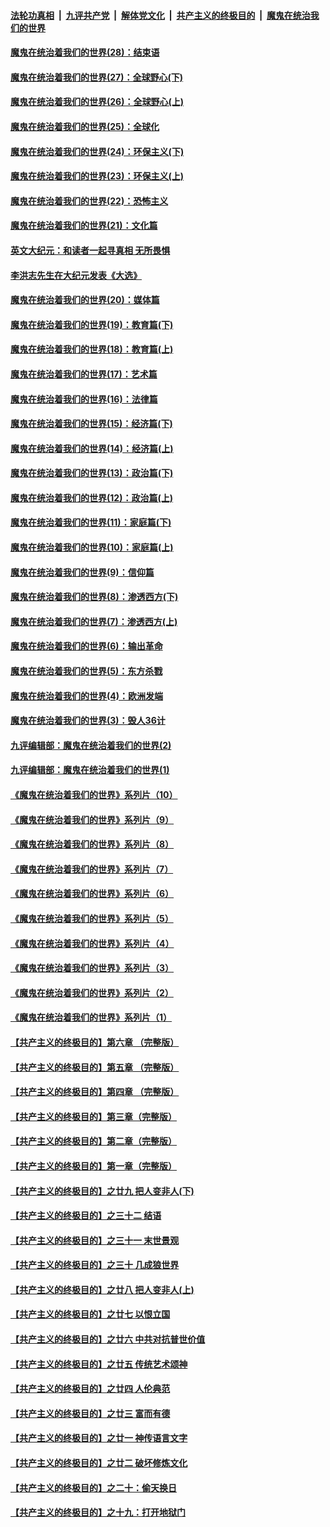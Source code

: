 ####  [法轮功真相](../../../../basic/blob/master/README.md?t=03120001) &nbsp;|&nbsp; [九评共产党](../../../../9ping.md/blob/master/README.md?t=03120001) &nbsp;|&nbsp; [解体党文化](../../../../jtdwh.md/blob/master/README.md?t=03120001)  &nbsp;|&nbsp; [共产主义的终极目的](../../../../gczydzjmd.md/blob/master/README.md?t=03120001) &nbsp;|&nbsp; [魔鬼在统治我们的世界](../../../../mgztzwmdsj.md/blob/master/README.md?t=03120001) 

#### [魔鬼在统治着我们的世界(28)：结束语](../pages/nsc422/n10936246.md?t=03120001) 

#### [魔鬼在统治着我们的世界(27)：全球野心(下)](../pages/nsc422/n10928319.md?t=03120001) 

#### [魔鬼在统治着我们的世界(26)：全球野心(上)](../pages/nsc422/n10900318.md?t=03120001) 

#### [魔鬼在统治着我们的世界(25)：全球化](../pages/nsc422/n10788205.md?t=03120001) 

#### [魔鬼在统治着我们的世界(24)：环保主义(下)](../pages/nsc422/n10695307.md?t=03120001) 

#### [魔鬼在统治着我们的世界(23)：环保主义(上)](../pages/nsc422/n10688613.md?t=03120001) 

#### [魔鬼在统治着我们的世界(22)：恐怖主义](../pages/nsc422/n10614727.md?t=03120001) 

#### [魔鬼在统治着我们的世界(21)：文化篇](../pages/nsc422/n10597706.md?t=03120001) 

#### [英文大纪元：和读者一起寻真相 无所畏惧](../pages/nsc422/n12542027.md?t=03120001) 

#### [李洪志先生在大纪元发表《大选》](../pages/nsc422/n12534746.md?t=03120001) 

#### [魔鬼在统治着我们的世界(20)：媒体篇](../pages/nsc422/n10586579.md?t=03120001) 

#### [魔鬼在统治着我们的世界(19)：教育篇(下)](../pages/nsc422/n10564808.md?t=03120001) 

#### [魔鬼在统治着我们的世界(18)：教育篇(上)](../pages/nsc422/n10526970.md?t=03120001) 

#### [魔鬼在统治着我们的世界(17)：艺术篇](../pages/nsc422/n10499093.md?t=03120001) 

#### [魔鬼在统治着我们的世界(16)：法律篇](../pages/nsc422/n10485969.md?t=03120001) 

#### [魔鬼在统治着我们的世界(15)：经济篇(下)](../pages/nsc422/n10469975.md?t=03120001) 

#### [魔鬼在统治着我们的世界(14)：经济篇(上)](../pages/nsc422/n10457370.md?t=03120001) 

#### [魔鬼在统治着我们的世界(13)：政治篇(下)](../pages/nsc422/n10448270.md?t=03120001) 

#### [魔鬼在统治着我们的世界(12)：政治篇(上)](../pages/nsc422/n10444576.md?t=03120001) 

#### [魔鬼在统治着我们的世界(11)：家庭篇(下)](../pages/nsc422/n10440961.md?t=03120001) 

#### [魔鬼在统治着我们的世界(10)：家庭篇(上)](../pages/nsc422/n10435448.md?t=03120001) 

#### [魔鬼在统治着我们的世界(9)：信仰篇](../pages/nsc422/n10432159.md?t=03120001) 

#### [魔鬼在统治着我们的世界(8)：渗透西方(下)](../pages/nsc422/n10429603.md?t=03120001) 

#### [魔鬼在统治着我们的世界(7)：渗透西方(上)](../pages/nsc422/n10426013.md?t=03120001) 

#### [魔鬼在统治着我们的世界(6)：输出革命](../pages/nsc422/n10421536.md?t=03120001) 

#### [魔鬼在统治着我们的世界(5)：东方杀戮](../pages/nsc422/n10417707.md?t=03120001) 

#### [魔鬼在统治着我们的世界(4)：欧洲发端](../pages/nsc422/n10414890.md?t=03120001) 

#### [魔鬼在统治着我们的世界(3)：毁人36计](../pages/nsc422/n10411583.md?t=03120001) 

#### [九评编辑部：魔鬼在统治着我们的世界(2)](../pages/nsc422/n10410036.md?t=03120001) 

#### [九评编辑部：魔鬼在统治着我们的世界(1)](../pages/nsc422/n10406825.md?t=03120001) 

#### [《魔鬼在统治着我们的世界》系列片（10）](../pages/nsc422/n12292670.md?t=03120001) 

#### [《魔鬼在统治着我们的世界》系列片（9）](../pages/nsc422/n12290859.md?t=03120001) 

#### [《魔鬼在统治着我们的世界》系列片（8）](../pages/nsc422/n12287445.md?t=03120001) 

#### [《魔鬼在统治着我们的世界》系列片（7）](../pages/nsc422/n12283425.md?t=03120001) 

#### [《魔鬼在统治着我们的世界》系列片（6）](../pages/nsc422/n12282314.md?t=03120001) 

#### [《魔鬼在统治着我们的世界》系列片（5）](../pages/nsc422/n12281419.md?t=03120001) 

#### [《魔鬼在统治着我们的世界》系列片（4）](../pages/nsc422/n12274024.md?t=03120001) 

#### [《魔鬼在统治着我们的世界》系列片（3）](../pages/nsc422/n12271322.md?t=03120001) 

#### [《魔鬼在统治着我们的世界》系列片（2）](../pages/nsc422/n12269049.md?t=03120001) 

#### [《魔鬼在统治着我们的世界》系列片（1）](../pages/nsc422/n12267575.md?t=03120001) 

#### [【共产主义的终极目的】第六章 （完整版）](../pages/nsc422/n11428913.md?t=03120001) 

#### [【共产主义的终极目的】第五章 （完整版）](../pages/nsc422/n11428912.md?t=03120001) 

#### [【共产主义的终极目的】第四章 （完整版）](../pages/nsc422/n11428907.md?t=03120001) 

#### [【共产主义的终极目的】第三章（完整版）](../pages/nsc422/n11428848.md?t=03120001) 

#### [【共产主义的终极目的】第二章（完整版）](../pages/nsc422/n11428831.md?t=03120001) 

#### [【共产主义的终极目的】第一章（完整版）](../pages/nsc422/n11417651.md?t=03120001) 

#### [【共产主义的终极目的】之廿九 把人变非人(下)](../pages/nsc422/n11344140.md?t=03120001) 

#### [【共产主义的终极目的】之三十二 结语](../pages/nsc422/n11360535.md?t=03120001) 

#### [【共产主义的终极目的】之三十一 末世景观](../pages/nsc422/n11351129.md?t=03120001) 

#### [【共产主义的终极目的】之三十 几成狼世界](../pages/nsc422/n11348280.md?t=03120001) 

#### [【共产主义的终极目的】之廿八 把人变非人(上)](../pages/nsc422/n11340492.md?t=03120001) 

#### [【共产主义的终极目的】之廿七 以恨立国](../pages/nsc422/n11336944.md?t=03120001) 

#### [【共产主义的终极目的】之廿六 中共对抗普世价值](../pages/nsc422/n11324785.md?t=03120001) 

#### [【共产主义的终极目的】之廿五 传统艺术颂神](../pages/nsc422/n11296396.md?t=03120001) 

#### [【共产主义的终极目的】之廿四 人伦典范](../pages/nsc422/n11296397.md?t=03120001) 

#### [【共产主义的终极目的】之廿三 富而有德](../pages/nsc422/n11283598.md?t=03120001) 

#### [【共产主义的终极目的】之廿一 神传语言文字](../pages/nsc422/n11263265.md?t=03120001) 

#### [【共产主义的终极目的】之廿二 破坏修炼文化](../pages/nsc422/n11245728.md?t=03120001) 

#### [【共产主义的终极目的】之二十：偷天换日](../pages/nsc422/n11238846.md?t=03120001) 

#### [【共产主义的终极目的】之十九：打开地狱门](../pages/nsc422/n11206376.md?t=03120001) 

